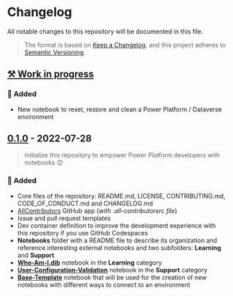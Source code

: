 # Changelog

All notable changes to this repository will be documented in this file.

> The format is based on [Keep a Changelog](https://keepachangelog.com/en/), and this project adheres to [Semantic Versioning](https://semver.org/spec/v2.0.0.html).

## [⚒ Work in progress]

<!-- ### 🔨 Fixed

- ...

### 🚀 Added

- ...

### 🤖 Changed

- ...

### ❌ Deleted

- ...-->

### 🚀 Added

- New notebook to reset, restore and clean a Power Platform / Dataverse environment

## [0.1.0] - 2022-07-28

> Initialize this repository to empower Power Platform developers with notebooks 😊

### 🚀 Added

- Core files of the repository: README.md, LICENSE, CONTRIBUTING.md, CODE_OF_CONDUCT.md and CHANGELOG.md
- [AllContributors](https://allcontributors.org/) GitHub app (*with .all-contributorsrc file*)
- Issue and pull request templates
- Dev container definition to improve the development experience with this repository if you use GitHub Codespaces
- **Notebooks** folder with a README file to describe its organization and reference interesting external notebooks and two subfolders: **Learning** and **Support**
- [**Who-Am-I.dib**](Notebooks/Learning/Who-Am-I.dib) notebook in the **Learning** category
- [**User-Configuration-Validation**](Notebooks/Support/User-Configuration-Validation.dib) notebook in the **Support** category
- [**Base-Template**](Notebooks/Base-Template.dib) notebook that will be used for the creation of new notebooks with different ways to connect to an environment

[⚒ Work in progress]: https://github.com/rpothin/Power-Platform-Notebooks/v0.1.0...HEAD
[0.1.0]: https://github.com/rpothin/PowerPlatform-ALM-With-GitHub-Template/releases/tag/v0.1.0
